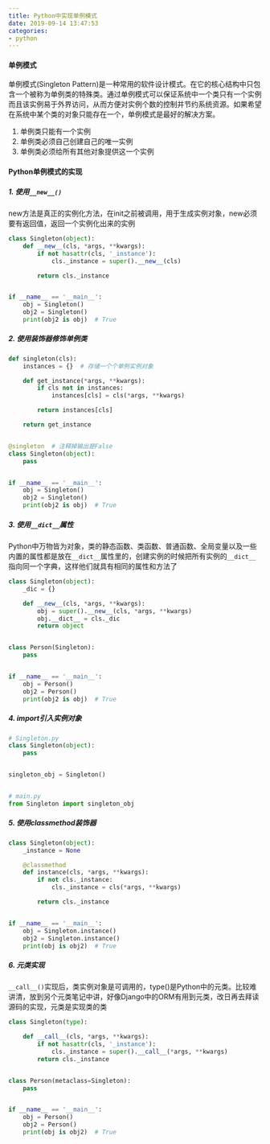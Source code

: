```yaml
---
title: Python中实现单例模式
date: 2019-09-14 13:47:53
categories:
- python
---
```


#### 单例模式

单例模式(Singleton Pattern)是一种常用的软件设计模式。在它的核心结构中只包含一个被称为单例类的特殊类。通过单例模式可以保证系统中一个类只有一个实例而且该实例易于外界访问，从而方便对实例个数的控制并节约系统资源。如果希望在系统中某个类的对象只能存在一个，单例模式是最好的解决方案。

1. 单例类只能有一个实例
2. 单例类必须自己创建自己的唯一实例
3. 单例类必须给所有其他对象提供这一个实例



#### Python单例模式的实现

##### 1. 使用`__new__()`

new方法是真正的实例化方法，在init之前被调用，用于生成实例对象，new必须要有返回值，返回一个实例化出来的实例

```python
class Singleton(object):
    def __new__(cls, *args, **kwargs):
        if not hasattr(cls, '_instance'):
            cls._instance = super().__new__(cls)

        return cls._instance


if __name__ == '__main__':
    obj = Singleton()
    obj2 = Singleton()
    print(obj2 is obj)  # True
```



##### 2. 使用装饰器修饰单例类

```python
def singleton(cls):
    instances = {}  # 存储一个个单例实例对象

    def get_instance(*args, **kwargs):
        if cls not in instances:
            instances[cls] = cls(*args, **kwargs)

        return instances[cls]

    return get_instance


@singleton  # 注释掉输出是False
class Singleton(object):
    pass


if __name__ == '__main__':
    obj = Singleton()
    obj2 = Singleton()
    print(obj2 is obj)  # True
```



##### 3. 使用`__dict__`属性

Python中万物皆为对象，类的静态函数、类函数、普通函数、全局变量以及一些内置的属性都是放在`__dict__`属性里的，创建实例的时候把所有实例的`__dict__`指向同一个字典，这样他们就具有相同的属性和方法了

```python
class Singleton(object):
    _dic = {}

    def __new__(cls, *args, **kwargs):
        obj = super().__new__(cls, *args, **kwargs)
        obj.__dict__ = cls._dic
        return object


class Person(Singleton):
    pass


if __name__ == '__main__':
    obj = Person()
    obj2 = Person()
    print(obj2 is obj)  # True
```



##### 4. import引入实例对象

```python
# Singleton.py
class Singleton(object):
    pass


singleton_obj = Singleton()


# main.py
from Singleton import singleton_obj
```



##### 5. 使用classmethod装饰器

```python
class Singleton(object):
    _instance = None

    @classmethod
    def instance(cls, *args, **kwargs):
        if not cls._instance:
            cls._instance = cls(*args, **kwargs)

        return cls._instance


if __name__ == '__main__':
    obj = Singleton.instance()
    obj2 = Singleton.instance()
    print(obj is obj2)  # True
```



##### 6. 元类实现

`__call__()`实现后，类实例对象是可调用的，type()是Python中的元类。比较难讲清，放到另个元类笔记中讲，好像Django中的ORM有用到元类，改日再去拜读源码的实现，元类是实现类的类

```python
class Singleton(type):

    def __call__(cls, *args, **kwargs):
        if not hasattr(cls, '_instance'):
            cls._instance = super().__call__(*args, **kwargs)
        return cls._instance


class Person(metaclass=Singleton):
    pass


if __name__ == '__main__':
    obj = Person()
    obj2 = Person()
    print(obj is obj2)  # True
```





